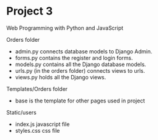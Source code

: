 # Project 3

Web Programming with Python and JavaScript

Orders folder
- admin.py connects database models to Django Admin.
- forms.py contains the register and login forms.
- models.py contains all the Django database models.
- urls.py (in the orders folder) connects views to urls.
- views.py holds all the Django views.

Templates/Orders folder
- base is the template for other pages used in project

Static/users
- index.js javascript file
- styles.css css file

